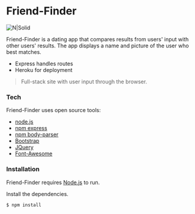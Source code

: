 # Friend-Finder

![N|Solid](https://s-media-cache-ak0.pinimg.com/564x/76/5a/6f/765a6f3c7775d7dafb31631a077217db.jpg)

Friend-Finder is a dating app that compares results from users' input with other users' results. The app displays a name and picture of the user who best matches.

  - Express handles routes
  - Heroku for deployment 

> Full-stack site with user input through the browser. 

### Tech

Friend-Finder uses open source tools:

* [node.js]
* [npm express]
* [npm body-parser]
* [Bootstrap]
* [JQuery]
* [Font-Awesome]

### Installation

Friend-Finder requires [Node.js](https://nodejs.org/) to run.

Install the dependencies.

```sh
$ npm install
```

[node.js]: <http://nodejs.org>
[npm express]: <https://www.npmjs.com/package/express>
[npm body-parser]: <https://www.npmjs.com/package/body-parser>
[Bootstrap]: <http://getbootstrap.com/>
[JQuery]: <http://api.jquery.com/getb>
[Font-Awesome]: <http://fontawesome.io/>